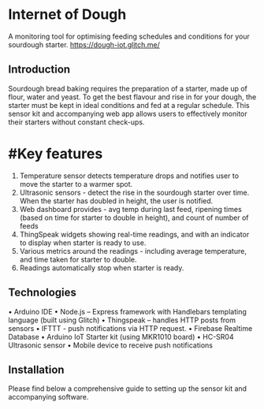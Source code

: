# Internet of Dough

A monitoring tool for optimising feeding schedules and conditions for your sourdough starter.
https://dough-iot.glitch.me/  
 
## Introduction
Sourdough bread baking requires the preparation of a starter, made up of flour, water and yeast. To get the best flavour and rise in for your dough, the starter must be kept in ideal conditions and fed at a regular schedule. 
This sensor kit and accompanying web app allows users to effectively monitor their starters without constant check-ups.

# #Key features
1.	Temperature sensor detects temperature drops and notifies user to move the starter to a warmer spot.
2.	Ultrasonic sensors - detect the rise in the sourdough starter over time. When the starter has doubled in height, the user is notified.
3.	Web dashboard provides - avg temp during last feed, ripening times (based on time for starter to double in height), and count of number of feeds
4.	ThingSpeak widgets showing real-time readings, and with an indicator to display when starter is ready to use.
5.	Various metrics around the readings - including average temperature, and time taken for starter to double.
6.	Readings automatically stop when starter is ready.
   
## Technologies
•	Arduino IDE
•	Node.js – Express framework with Handlebars templating language (built using Glitch)
•	Thingspeak – handles HTTP posts from sensors
•	IFTTT - push notifications via HTTP request. 
•	Firebase Realtime Database
•	Arduino IoT Starter kit (using MKR1010 board)
•	HC-SR04 Ultrasonic sensor
•	Mobile device to receive push notifications

## Installation
Please find below a comprehensive guide to setting up the sensor kit and accompanying software.
